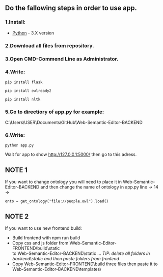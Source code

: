 ## Do the fallowing steps in order to use app.

### 1.Install:

* [Python](https://www.python.org) - 3.X version

### 2.Download all files from repository.

### 3.Open CMD-Commend Line as Administrator.

### 4.Write:
```
pip install flask  
```
```
pip install owlready2
```
```
pip install nltk
```

### 5.Go to directiory of app.py for example:
C:\Users\USER\Documents\GitHub\Web-Semantic-Editor-BACKEND

### 6.Write:
```
python app.py
```
Wait for app to show http://127.0.0.1:5000/ then go to this adress.

## NOTE 1
If you want to change ontology you will need to place it in Web-Semantic-Editor-BACKEND
and then change the name of ontology in app.py line -> 14 ->  

```   
onto = get_ontology("file://people.owl").load()
```
## NOTE 2
If you want to use new frontend build:
* Build frontend with npm run build
* Copy css and js folder from \Web-Semantic-Editor-FRONTEND\build\static\
  to Web-Semantic-Editor-BACKEND\static ...  *TIP: delete all folders in backend\static and then paste folders from frontend*
* Copy Web-Semantic-Editor-FRONTEND\build three files then paste it to Web-Semantic-Editor-BACKEND\templates\
